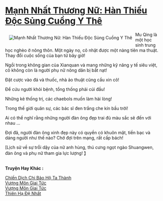 <a href="https://truyentiki.com/manh-nhat-thuong-nu-han-thieu-doc-sung-cuong-y-the.31616/" title="Mạnh Nhất Thương Nữ: Hàn Thiếu Độc Sủng Cuồng Y Thê"><h1>Mạnh Nhất Thương Nữ: Hàn Thiếu Độc Sủng Cuồng Y Thê</h1></a><div style="display:table"><img align="right" style="float: left; padding: 10px;" src="https://truyentiki.com/a/img/str/src/31616.jpg" alt="Mạnh Nhất Thương Nữ: Hàn Thiếu Độc Sủng Cuồng Y Thê">Mu Qing là một học sinh trung học nghèo ở nông thôn. Một ngày nọ, cô nhặt được một nàng tiên ma thuật. Thay đổi cuộc sống của bạn từ bây giờ! <p></p> Ngồi trong không gian của Xianquan và mang những kỹ năng y tế siêu việt, cô không còn là người phụ nữ nông dân bị bắt nạt! <p></p> Đặt cược vào đá và thuốc, nhà ảo thuật cũng cầu xin cô! <p></p> Để cứu người khỏi bệnh, tổng thống phải cúi đầu! <p></p> Những kẻ thống trị, các chaebols muốn làm hài lòng! <p></p> Trong thế giới quân sự, các bác sĩ đen trắng che kín bầu trời! <p></p> Ai có thể nghĩ rằng những người đàn ông đẹp trai đủ màu sắc sẽ đến với nhau ... <p></p> Đợi đã, người đàn ông xinh đẹp này có quyền có khuôn mặt, tiền bạc và dáng người như thế nào? Chờ đợi trên mạng, rất cấp bách! <p></p> [Lịch sử về sự trỗi dậy của nữ anh hùng, thú cưng ngọt ngào Shuangwen, đàn ông và phụ nữ tham gia lực lượng! 】</div><p><br><b>Truyện Hay Khác :</b></p><a href="https://truyentiki.com/chien-dich-chi-bao-ho-ta-thanh.31615/" alt="Chiến Dịch Chi Bảo Hộ Ta Thành">Chiến Dịch Chi Bảo Hộ Ta Thành</a><br/><a href="https://truyentiki.wordpress.com/2020/06/08/vuong-mon-giai-tuc/" alt="Vượng Môn Giai Tức">Vượng Môn Giai Tức</a><br/><a href="https://github.com/nownovels/top500/tree/master/truyenhay/33933/" alt="Vượng Môn Giai Tức">Vượng Môn Giai Tức</a><br/><a href="https://github.com/nownovels/topcv/tree/master/truyenhay/31728/README.md" alt="Thiên Hạ Đệ Nhất">Thiên Hạ Đệ Nhất</a><br/>